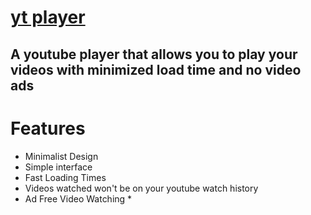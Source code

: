 # [yt player](https://unrealapex.github.io/yt-player/)
A youtube player that allows you to play your videos with minimized load time and no video ads
---- 
# Features
- Minimalist Design
- Simple interface
- Fast Loading Times
- Videos watched won't be on your youtube watch history
- Ad Free Video Watching *
